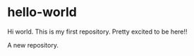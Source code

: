 # hello-world

Hi world.  This is my first repository.  Pretty excited to be here!!

A new repository.
